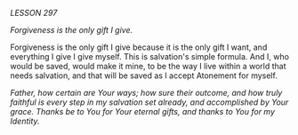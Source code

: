 *LESSON 297*

*Forgiveness is the only gift I give.*

Forgiveness is the only gift I give because it is the only gift I want, and everything I give I give myself. This is salvation's simple formula. And I, who would be saved, would make it mine, to be the way I live within a world that needs salvation, and that will be saved as I accept Atonement for myself.

_Father, how certain are Your ways; how sure their outcome, and how truly faithful is every step in my salvation set already, and accomplished by Your grace. Thanks be to You for Your eternal gifts, and thanks to You for my Identity._